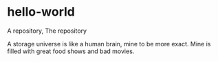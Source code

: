 # hello-world
A repository, The repository

A storage universe is like a human brain, mine to be more exact.
Mine is filled with great food shows and bad movies.

